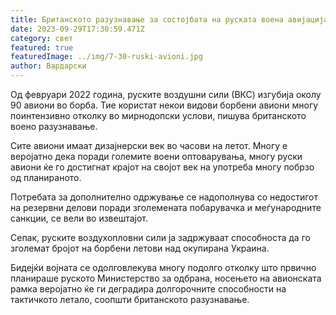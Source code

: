 ```yaml
---
title: Британското разузнавање за состојбата на руската воена авијација
date: 2023-09-29T17:30:59.471Z
category: свет
featured: true
featuredImage: ../img/7-30-ruski-avioni.jpg
author: Вардарски
---
```

Од февруари 2022 година, руските воздушни сили (ВКС) изгубија околу 90 авиони во борба. Тие користат некои видови борбени авиони многу поинтензивно отколку во мирнодопски услови, пишува британското воено разузнавање.

Сите авиони имаат дизајнерски век во часови на летот. Многу е веројатно дека поради големите воени оптоварувања, многу руски авиони ќе го достигнат крајот на својот век на употреба многу побрзо од планираното.

Потребата за дополнително одржување се надополнува со недостигот на резервни делови поради зголемената побарувачка и меѓународните санкции, се вели во извештајот.

Сепак, руските воздухопловни сили ја задржуваат способноста да го зголемат бројот на борбени летови над окупирана Украина.

Бидејќи војната се одолговлекува многу подолго отколку што првично планираше руското Министерство за одбрана, носењето на авионската рамка веројатно ќе ги деградира долгорочните способности на тактичкото летало, соопшти британското разузнавање.